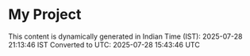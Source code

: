 # My Project

This content is dynamically generated in Indian Time (IST): 2025-07-28 21:13:46 IST
Converted to UTC: 2025-07-28 15:43:46 UTC

